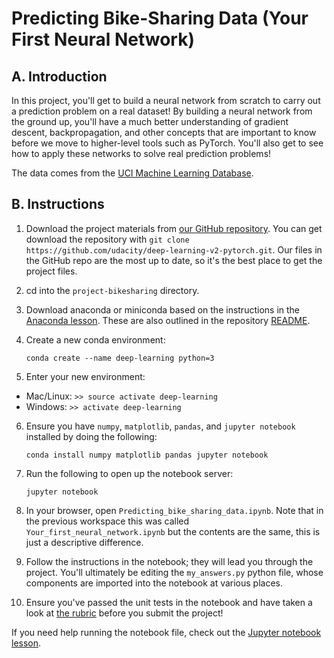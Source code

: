 # Predicting Bike-Sharing Data (Your First Neural Network) 

## A. Introduction 

In this project, you'll get to build a neural network from scratch to carry out a prediction problem on a real dataset! By building a neural network from the ground up, you'll have a much better understanding of gradient descent, backpropagation, and other concepts that are important to know before we move to higher-level tools such as PyTorch. You'll also get to see how to apply these networks to solve real prediction problems!


The data comes from the [UCI Machine Learning Database](https://archive.ics.uci.edu/ml/datasets/Bike+Sharing+Dataset). 

## B. Instructions 

1. Download the project materials from [our GitHub repository](https://github.com/udacity/deep-learning-v2-pytorch). You can get download the repository with `git clone https://github.com/udacity/deep-learning-v2-pytorch.git`. Our files in the GitHub repo are the most up to date, so it's the best place to get the project files.

2. cd into the `project-bikesharing` directory.

3. Download anaconda or miniconda based on the instructions in the [Anaconda lesson](https://classroom.udacity.com/nanodegrees/nd101/parts/2a9dba0b-28eb-4b0e-acfa-bdcf35680d90/modules/aba54606-cf35-4a77-b643-efec6a90bfa1/lessons/9e9ed61d-20c3-4431-95aa-a1099f28d601/concepts/4cdc5a26-1e54-4a69-8eb4-f15e37aaab7b). These are also outlined in the repository [README](https://github.com/udacity/deep-learning-v2-pytorch/blob/master/README.md).

4. Create a new conda environment:
    ```
    conda create --name deep-learning python=3

    ```
5. Enter your new environment:
  * Mac/Linux: `>> source activate deep-learning`
  * Windows: `>> activate deep-learning` 

6. Ensure you have `numpy`, `matplotlib`, `pandas`, and `jupyter notebook` installed by doing the following:

    ```
    conda install numpy matplotlib pandas jupyter notebook 

    ```   

7. Run the following to open up the notebook server:

    ```
    jupyter notebook 

    ```

8. In your browser, open `Predicting_bike_sharing_data.ipynb`. Note that in the previous workspace this was called `Your_first_neural_network.ipynb` but the contents are the same, this is just a descriptive difference.

9. Follow the instructions in the notebook; they will lead you through the project. You'll ultimately be editing the `my_answers.py` python file, whose components are imported into the notebook at various places.

10. Ensure you've passed the unit tests in the notebook and have taken a look at [the rubric](https://review.udacity.com/#!/rubrics/2148/view) before you submit the project! 

If you need help running the notebook file, check out the [Jupyter notebook lesson](https://classroom.udacity.com/nanodegrees/nd101/parts/2a9dba0b-28eb-4b0e-acfa-bdcf35680d90/modules/aba54606-cf35-4a77-b643-efec6a90bfa1/lessons/13f4b7d6-92a9-468d-9008-084fc8b53a23/concepts/75e1eee0-5f81-4d5b-a1ca-eaebe3c91759). 
